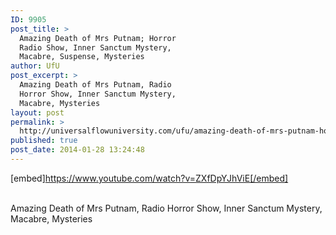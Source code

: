 ```yaml
---
ID: 9905
post_title: >
  Amazing Death of Mrs Putnam; Horror
  Radio Show, Inner Sanctum Mystery,
  Macabre, Suspense, Mysteries
author: UfU
post_excerpt: >
  Amazing Death of Mrs Putnam, Radio
  Horror Show, Inner Sanctum Mystery,
  Macabre, Mysteries
layout: post
permalink: >
  http://universalflowuniversity.com/ufu/amazing-death-of-mrs-putnam-horror-radio-show-inner-sanctum-mystery-macabre-suspense-mysteries/
published: true
post_date: 2014-01-28 13:24:48
---
```

[embed]https://www.youtube.com/watch?v=ZXfDpYJhViE[/embed]</br></br>
<p>Amazing Death of Mrs Putnam, Radio Horror Show, Inner Sanctum Mystery, Macabre, Mysteries </p>